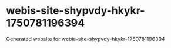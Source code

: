 # webis-site-shypvdy-hkykr-1750781196394
Generated website for webis-site-shypvdy-hkykr-1750781196394
